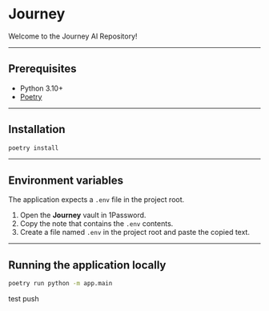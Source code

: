 # Journey

Welcome to the Journey AI Repository!

---

## Prerequisites
* Python 3.10+
* [Poetry](https://python-poetry.org/docs/#installation)

---

## Installation

```bash
poetry install
```

---

## Environment variables

The application expects a `.env` file in the project root.

1. Open the **Journey** vault in 1Password.  
2. Copy the note that contains the `.env` contents.  
3. Create a file named `.env` in the project root and paste the copied text.

---

## Running the application locally

```bash
poetry run python -m app.main
```
test push
